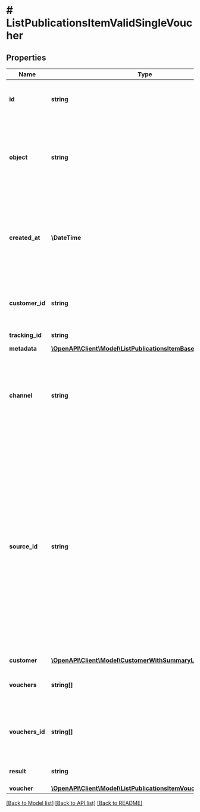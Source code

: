 # # ListPublicationsItemValidSingleVoucher

## Properties

Name | Type | Description | Notes
------------ | ------------- | ------------- | -------------
**id** | **string** | Unique publication ID, assigned by Voucherify. | [optional]
**object** | **string** | The type of the object represented by the JSON. This object stores information about the &#x60;publication&#x60;. | [optional] [default to 'publication']
**created_at** | **\DateTime** | Timestamp representing the date and time when the publication was created. The value is shown in the ISO 8601 format. | [optional]
**customer_id** | **string** | Unique customer ID of the customer receiving the publication. | [optional]
**tracking_id** | **string** | Customer&#39;s &#x60;source_id&#x60;. | [optional]
**metadata** | [**\OpenAPI\Client\Model\ListPublicationsItemBaseMetadata**](ListPublicationsItemBaseMetadata.md) |  | [optional]
**channel** | **string** | How the publication was originated. It can be your own custom channel or an example value provided here. | [optional]
**source_id** | **string** | The merchant&#39;s publication ID if it is different from the Voucherify publication ID. It&#39;s an optional tracking identifier of a publication. It is really useful in case of an integration between multiple systems. It can be a publication ID from a CRM system, database or 3rd-party service. | [optional]
**customer** | [**\OpenAPI\Client\Model\CustomerWithSummaryLoyaltyReferrals**](CustomerWithSummaryLoyaltyReferrals.md) |  |
**vouchers** | **string[]** | Contains the voucher IDs that was assigned by Voucherify. | [optional]
**vouchers_id** | **string[]** | Contains the unique internal voucher IDs that was assigned by Voucherify. | [optional]
**result** | **string** | Status of the publication attempt. | [optional] [default to 'SUCCESS']
**voucher** | [**\OpenAPI\Client\Model\ListPublicationsItemVoucher**](ListPublicationsItemVoucher.md) |  |

[[Back to Model list]](../../README.md#models) [[Back to API list]](../../README.md#endpoints) [[Back to README]](../../README.md)

